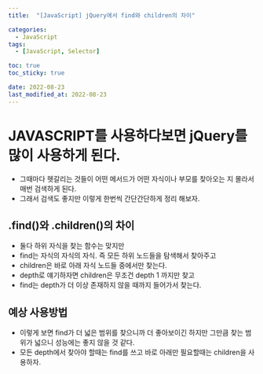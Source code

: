 ```yaml
---
title:  "[JavaScript] jQuery에서 find와 children의 차이" 

categories:
  - JavaScript
tags:
  - [JavaScript, Selector]

toc: true
toc_sticky: true

date: 2022-08-23
last_modified_at: 2022-08-23
---
```


# JAVASCRIPT를 사용하다보면 jQuery를 많이 사용하게 된다.
 - 그때마다 헷갈리는 것들이 어떤 메서드가 어떤 자식이나 부모를 찾아오는 지 몰라서 매번 검색하게 된다.
 - 그래서 검색도 좋지만 이렇게 한번씩 간단간단하게 정리 해보자.


## .find()와 .children()의 차이
 - 둘다 하위 자식을 찾는 함수는 맞지만
 - find는 자식의 자식의 자식. 즉 모든 하위 노드들을 탐색해서 찾아주고
 - children은 바로 아래 자식 노드들 중에서만 찾는다.
 - depth로 얘기하자면 children은 무조건 depth 1 까지만 찾고
 - find는 depth가 더 이상 존재하지 않을 때까지 들어가서 찾는다.

## 예상 사용방법
 - 이렇게 보면 find가 더 넓은 범위를 찾으니까 더 좋아보이긴 하지만 그만큼 찾는 범위가 넓으니 성능에는 좋지 않을 것 같다.
 - 모든 depth에서 찾아야 할때는 find를 쓰고 바로 아래만 필요할때는 children을 사용하자.

<br>



<!-- [맨 위](#){: .btn .btn--primary }{: .align-right} 스크롤시 자동으로 up to 화살표가 나오므로 삭제 -->

